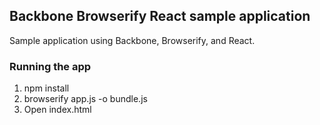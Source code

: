 ## Backbone Browserify React sample application ##

Sample application using Backbone, Browserify, and React.

### Running the app ###

1. npm install
2. browserify app.js -o bundle.js
3. Open index.html